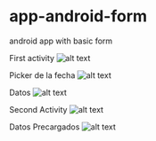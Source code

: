 # app-android-form
android app with basic form

First activity
 ![alt text](https://github.com/Joudalton/app-android-form/blob/master/Image_samples/First%20Activity.png)
 
 Picker de la fecha
 ![alt text](https://github.com/Joudalton/app-android-form/blob/master/Image_samples/Picker%20de%20la%20fecha.png)
 
 Datos
 ![alt text](https://github.com/Joudalton/app-android-form/blob/master/Image_samples/Datos.png)
 
 Second Activity
  ![alt text](https://github.com/Joudalton/app-android-form/blob/master/Image_samples/Second%20Activity.png)
  
  Datos Precargados
  ![alt text](https://github.com/Joudalton/app-android-form/blob/master/Image_samples/Datos%20Precargados.png)
